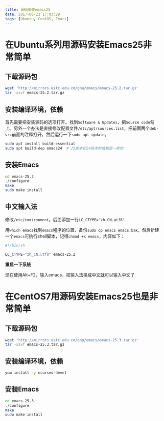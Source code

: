 ```yaml
---
title: 源码安装emacs25
date: 2017-06-21 17:03:29
tags: [Ubuntu, CentOS, Emacs]
---
```


# 在Ubuntu系列用源码安装Emacs25非常简单

## 下载源码包

```bash
wget 'http://mirrors.ustc.edu.cn/gnu/emacs/emacs-25.2.tar.gz'
tar -xzvf emacs-25.2.tar.gz
```

## 安装编译环境，依赖

首先需要把安装源码的选项打开。找到`Software & Updates`，把`Source code`勾上。另外一个办法是直接修改配置文件`/etc/apt/sources.list`，把前面两个`deb-src`前面的注释打开，然后运行一下`sudo apt update`。

```bash
sudo apt install build-essential
sudo apt build-dep emacs24  # 25版本和24版本的依赖是一样的
```

## 安装Emacs

```bash
cd emacs-25.2
./configure
make
sudo make install
```

## 中文输入法

修改`/etc/environment`，后面添加一行`LC_CTYPE="zh_CN.utf8"`

用`which emacs`找到`emacs`程序的位置，备份`sudo cp emacs emacs.bak`，然后新建一个`emacs`可执行shell脚本，记得`chmod +x emacs`，内容如下：

```bash
#!/bin/sh

LC_CTYPE="zh_CN.utf8" emacs-25.2
```

**重启一下系统**

现在使用Alt+F2，输入emacs，把输入法换成中文就可以输入中文了


# 在CentOS7用源码安装Emacs25也是非常简单

## 下载源码包

```bash
wget 'http://mirrors.ustc.edu.cn/gnu/emacs/emacs-25.3.tar.gz'
tar -xzvf emacs-25.3.tar.gz
```

## 安装编译环境，依赖

```bash
yum install -y ncurses-devel
```

## 安装Emacs

```bash
cd emacs-25.3
./configure
make
sudo make install
```


